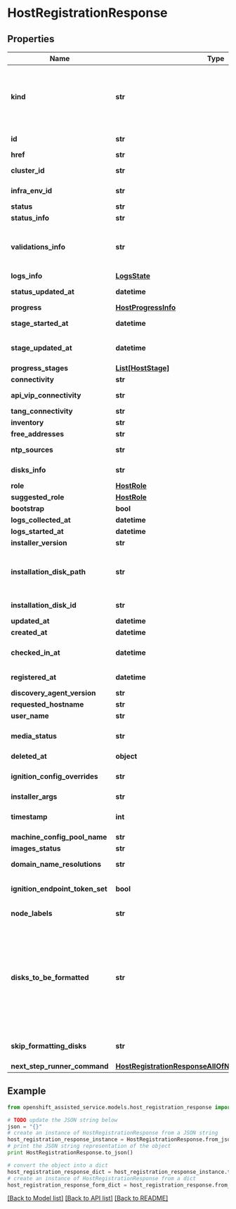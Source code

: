 # HostRegistrationResponse


## Properties
Name | Type | Description | Notes
------------ | ------------- | ------------- | -------------
**kind** | **str** | Indicates the type of this object. Will be &#39;Host&#39; if this is a complete object or &#39;HostLink&#39; if it is just a link, or &#39;AddToExistingClusterHost&#39; for host being added to existing OCP cluster, or  | 
**id** | **str** | Unique identifier of the object. | 
**href** | **str** | Self link. | 
**cluster_id** | **str** | The cluster that this host is associated with. | [optional] 
**infra_env_id** | **str** | The infra-env that this host is associated with. | [optional] 
**status** | **str** |  | 
**status_info** | **str** |  | 
**validations_info** | **str** | JSON-formatted string containing the validation results for each validation id grouped by category (network, hardware, etc.) | [optional] 
**logs_info** | [**LogsState**](LogsState.md) |  | [optional] 
**status_updated_at** | **datetime** | The last time that the host status was updated. | [optional] 
**progress** | [**HostProgressInfo**](HostProgressInfo.md) |  | [optional] 
**stage_started_at** | **datetime** | Time at which the current progress stage started. | [optional] 
**stage_updated_at** | **datetime** | Time at which the current progress stage was last updated. | [optional] 
**progress_stages** | [**List[HostStage]**](HostStage.md) |  | [optional] 
**connectivity** | **str** |  | [optional] 
**api_vip_connectivity** | **str** | Contains a serialized api_vip_connectivity_response | [optional] 
**tang_connectivity** | **str** |  | [optional] 
**inventory** | **str** |  | [optional] 
**free_addresses** | **str** |  | [optional] 
**ntp_sources** | **str** | The configured NTP sources on the host. | [optional] 
**disks_info** | **str** | Additional information about disks, formatted as JSON. | [optional] 
**role** | [**HostRole**](HostRole.md) |  | [optional] 
**suggested_role** | [**HostRole**](HostRole.md) |  | [optional] 
**bootstrap** | **bool** |  | [optional] 
**logs_collected_at** | **datetime** |  | [optional] 
**logs_started_at** | **datetime** |  | [optional] 
**installer_version** | **str** | Installer version. | [optional] 
**installation_disk_path** | **str** | Contains the inventory disk path, This field is replaced by installation_disk_id field and used for backward compatability with the old UI. | [optional] 
**installation_disk_id** | **str** | Contains the inventory disk id to install on. | [optional] 
**updated_at** | **datetime** |  | [optional] 
**created_at** | **datetime** |  | [optional] 
**checked_in_at** | **datetime** | The last time the host&#39;s agent communicated with the service. | [optional] 
**registered_at** | **datetime** | The last time the host&#39;s agent tried to register in the service. | [optional] 
**discovery_agent_version** | **str** |  | [optional] 
**requested_hostname** | **str** |  | [optional] 
**user_name** | **str** |  | [optional] 
**media_status** | **str** |  | [optional] [default to 'connected']
**deleted_at** | **object** | swagger:ignore | [optional] 
**ignition_config_overrides** | **str** | Json formatted string containing the user overrides for the host&#39;s pointer ignition | [optional] 
**installer_args** | **str** |  | [optional] 
**timestamp** | **int** | The time on the host as seconds since the Unix epoch. | [optional] 
**machine_config_pool_name** | **str** |  | [optional] 
**images_status** | **str** | Array of image statuses. | [optional] 
**domain_name_resolutions** | **str** | The domain name resolution result. | [optional] 
**ignition_endpoint_token_set** | **bool** | True if the token to fetch the ignition from ignition_endpoint_url is set. | [optional] 
**node_labels** | **str** | Json containing node&#39;s labels. | [optional] 
**disks_to_be_formatted** | **str** | A comma-separated list of disks that will be formatted once installation begins, unless otherwise set to be skipped by skip_formatting_disks. This means that this list also includes disks that appear in skip_formatting_disks. This property is managed by the service and cannot be modified by the user. | [optional] 
**skip_formatting_disks** | **str** | A comma-seperated list of host disks that the service will avoid formatting. | [optional] 
**next_step_runner_command** | [**HostRegistrationResponseAllOfNextStepRunnerCommand**](HostRegistrationResponseAllOfNextStepRunnerCommand.md) |  | [optional] 

## Example

```python
from openshift_assisted_service.models.host_registration_response import HostRegistrationResponse

# TODO update the JSON string below
json = "{}"
# create an instance of HostRegistrationResponse from a JSON string
host_registration_response_instance = HostRegistrationResponse.from_json(json)
# print the JSON string representation of the object
print HostRegistrationResponse.to_json()

# convert the object into a dict
host_registration_response_dict = host_registration_response_instance.to_dict()
# create an instance of HostRegistrationResponse from a dict
host_registration_response_form_dict = host_registration_response.from_dict(host_registration_response_dict)
```
[[Back to Model list]](../README.md#documentation-for-models) [[Back to API list]](../README.md#documentation-for-api-endpoints) [[Back to README]](../README.md)


